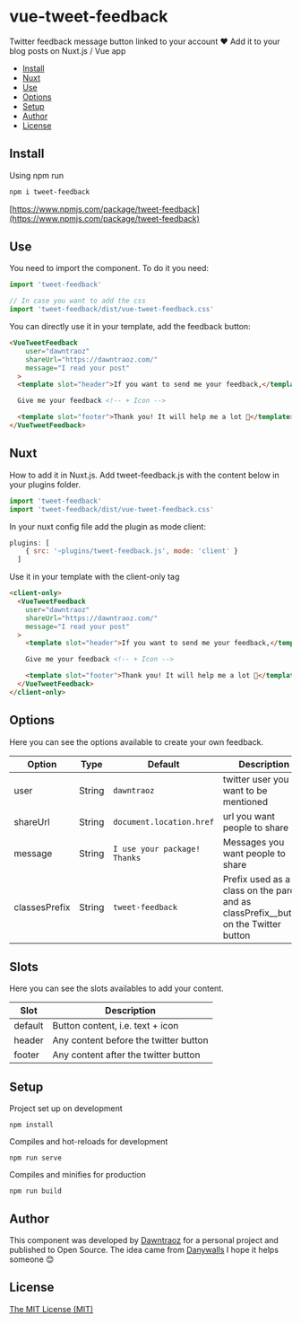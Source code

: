 # vue-tweet-feedback

Twitter feedback message button linked to your account ❤ Add it to your blog posts on Nuxt.js / Vue app

- [Install](#install)
- [Nuxt](#nuxt)
- [Use](#use)
- [Options](#options)
- [Setup](#setup)
- [Author](#author)
- [License](#license)

## Install

Using npm run

```bash
npm i tweet-feedback
```
[https://www.npmjs.com/package/tweet-feedback](https://www.npmjs.com/package/tweet-feedback)

## Use

You need to import the component. To do it you need: 

```js
import 'tweet-feedback'

// In case you want to add the css
import 'tweet-feedback/dist/vue-tweet-feedback.css'
```

You can directly use it in your template, add the feedback button:

```html
<VueTweetFeedback
    user="dawntraoz"
    shareUrl="https://dawntraoz.com/"
    message="I read your post"
  >
  <template slot="header">If you want to send me your feedback,</template>

  Give me your feedback <!-- + Icon -->

  <template slot="footer">Thank you! It will help me a lot 🙌</template>
</VueTweetFeedback>
```

## Nuxt

How to add it in Nuxt.js.
Add tweet-feedback.js with the content below in your plugins folder.

```js
import 'tweet-feedback'
import 'tweet-feedback/dist/vue-tweet-feedback.css'
```

In your nuxt config file add the plugin as mode client:

```js
plugins: [
    { src: '~plugins/tweet-feedback.js', mode: 'client' }
  ]
```

Use it in your template with the client-only tag

```html
<client-only>
  <VueTweetFeedback
    user="dawntraoz"
    shareUrl="https://dawntraoz.com/"
    message="I read your post"
  >
    <template slot="header">If you want to send me your feedback,</template>

    Give me your feedback <!-- + Icon -->

    <template slot="footer">Thank you! It will help me a lot 🙌</template>
  </VueTweetFeedback>
</client-only>
```

## Options

Here you can see the options available to create your own feedback.

**Option**|**Type**|**Default**|**Description**
-----|-----|-----|-----
user|String|`dawntraoz`|twitter user you want to be mentioned
shareUrl|String|`document.location.href`|url you want people to share
message|String|`I use your package! Thanks`|Messages you want people to share
classesPrefix|String|`tweet-feedback`|Prefix used as a class on the parent and as classPrefix__button on the Twitter button


## Slots

Here you can see the slots availables to add your content.

**Slot**|**Description**
-----|-----
default|Button content, i.e. text + icon
header|Any content before the twitter button
footer|Any content after the twitter button


## Setup

Project set up on development

```
npm install
```

Compiles and hot-reloads for development

```
npm run serve
```

Compiles and minifies for production

```
npm run build
```

## Author

This component was developed by [Dawntraoz](https://github.com/Dawntraoz) for a personal project and published to Open Source. The idea came from [Danywalls](https://twitter.com/danywalls)
I hope it helps someone 😊

## License

[The MIT License (MIT)](https://github.com/Dawntraoz/vue-tweet-feedback/blob/master/LICENSE)